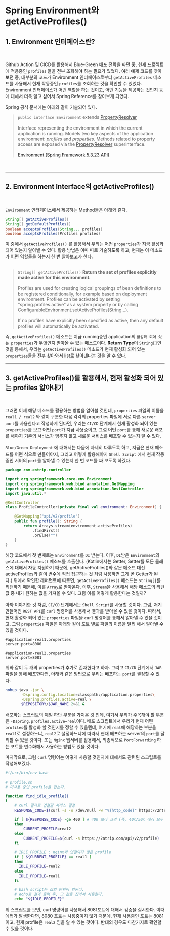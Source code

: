 #  Spring Environment와 getActiveProfiles()
## 1. Environment 인터페이스란?
<br>

Github Action 및 CICD를 활용해서 Blue-Green 배포 전략을 짜던 중, 현재 프로젝트에 적용중인 `profiles` 들을 전부 조회해야 하는 필요가 있었다. 여러 예제 코드를 찾아보던 중, 대부분의 코드가 Environment 인터페이스로부터  `getActiveProfiles` 메소드를 사용해서 현재 작동중인 `profiles`를 조회하는 것을 확인할 수 있었다. Environment 인터페이스가 어떤 역할을 하는 것이고, 어떤 기능을 제공하는 것인지 등에 대해서 더욱 알고 싶어서 Spring Reference를 찾아보게 되었다.


Spring 공식 문서에는 아래와 같이 기술되어 있다. <br>
> `public interface Environment` extends [PropertyResolver](https://docs.spring.io/spring-framework/docs/current/javadoc-api/org/springframework/core/env/PropertyResolver.html)<br><br>
> Interface representing the environment in which the current application is running. Models two key aspects of the application environment: *profiles* and *properties*. Methods related to property access are exposed via the  [PropertyResolver](https://docs.spring.io/spring-framework/docs/current/javadoc-api/org/springframework/core/env/PropertyResolver.html)  superinterface.<br><br>
> [Environment (Spring Framework 5.3.23 API)](https://docs.spring.io/spring-framework/docs/current/javadoc-api/org/springframework/core/env/Environment.html)

<br>

---

## 2. Environment Interface의 getActiveProfiles()
<br>

`Environment` 인터페이스에서 제공하는 Method들은 아래와 같다.
``` java
String[] getActiveProfiles()
String[] getDefaultProfiles()
boolean acceptsProfiles(String... profiles)
boolean acceptsProfiles(Profiles profiles)
```
이 중에서 `getActiveProfiles()` 를 활용해서 우리는 어떤 `properties`가 지금 활성화되어 있는지 알아낼 수 있다. 활용 방법은 이따 따로 기술하도록 하고, 현재는 이 메소드가 어떤 역할들을 하는지 한 번 알아보고자 한다. <br><br>

>`String[] getActiveProfiles()`
**Return the set of profiles explicitly made active for this environment.** <br><br>Profiles are used for creating logical groupings of bean definitions to be registered conditionally, for example based on deployment environment. Profiles can be activated by setting "spring.profiles.active" as a system property or by calling ConfigurableEnvironment.setActiveProfiles(String...).<br><br>
If no profiles have explicitly been specified as active, then any default profiles will automatically be activated.

즉, `getActiveProfiles()` 메소드는 지금 running중인 application의 `활성화 되어 있는 properties`가 무엇인지 받아올 수 있는 메소드이다. **Return Type**이 `String[]`인 것을 통해서, 우리는 `getActiveProfiles()` 메소드가 현재 활성화 되어 있는 `properties`들을 전부 찾아와서 list로 찾아낸다는 것을 알 수 있다.

---

## 3. getActiveProfiles()를 활용해서, 현재 활성화 되어 있는 profiles 알아내기
<br>

그러면 이제 해당 메소드를 활용하는 방법을 알아볼 것인데, `properties` 파일의 이름을 `real1 / real2` 와 같이 구분한 다음 각각의 properties 파일에 서로 다른 `server port`를 사용한다고 작성하게 된다면, 우리는 `CI/CD` 단계에서 현재 활성화 되어 있는 `properties`를 보고 어떤 `port`가 지금 사용중이고, 그럼 어떤 `port`를 통해 새로운 배포를 해야지 기존의 서비스가 멈추지 않고 새로운 서비스를 배포할 수 있는지 알 수 있다.
<br><br>
`Blue/Green Deployment` 에 대해서는 다음에 자세히 다루도록 하고, 지금은 현재 메소드를 어떤 식으로 만들어야지, 그리고 어떻게 활용해야지 `Shell Script` 에서 현재 작동중인 서버의 `port`를 알아낼 수 있는지 한 번 코드를 짜 보도록 하겠다.

```kotlin
package com.entrip.controller

import org.springframework.core.env.Environment
import org.springframework.web.bind.annotation.GetMapping
import org.springframework.web.bind.annotation.RestController
import java.util.*

@RestController
class ProfileController(private final val environment: Environment) {

    @GetMapping("api/v2/profile")
    public fun profile(): String {
        return Arrays.stream(environment.activeProfiles)
            .findFirst()
            .orElse("")
    }
}
```
해당 코드에서 첫 번째로는 `Environment`를 `DI` 받는다. 이후, `DI`받은 `Environment`의 `getActiveProfiles()` 메소드를 호출한다. (Kotlin에서는 Getter, Setter를 모든 클래스에 대해서 자동 지원하기 때문에, getActiveProfiles()와 같은 메소드 대신 activeProfiles와 같이 변수에 직접 접근하는 것 처럼 사용하면 그게 곧 Getter가 된다.) 위에서 확인한 레퍼런트에 따르면, `getActiveProfiles()` 메소드는 `String[]`를 리턴하기 때문에, 이를 `Array`로 받아온다. 이후, `Stream`을 사용해서 해당 메소드의 리턴 값 중 내가 원하는 값을 가져올 수 있다. 그럼 이를 어떻게 활용한다는 것일까?
<br><br>
아까 이야기한 것 처럼, `CI/CD` 단계에서는 `Shell Script`를 사용할 것이다. 그럼, 저기 만들어진 `REST API`를 `curl` 명령어를 사용해서 결과를 받아올 수 있을 것이다. 따라서, 현재 활성화 되어 있는 `properties` 파일을 `curl` 명령어를 통해서 알아낼 수 있을 것이고, 그럼 `properties` 파일은 아래와 같이 포트 별로 파일의 이름을 달리 해서 알아낼 수 있을 것이다.

```properties
#application-real1.properties
server.port=8080
```
```properties
#application-real2.properties
server.port=8081
```
위와 같이 두 개의 properties가 추가로 존재한다고 하자. 그리고 `CI/CD` 단계에서 `JAR` 파일을 통해 배포한다면, 아래와 같은 방법으로 우리는 배포하는 `port`를 결정할 수 있다.
```bash
nohup java -jar \
       -Dspring.config.location=classpath:/application.properties\
       -Dspring.profiles.active=real \
       $REPOSITORY/$JAR_NAME 2>&1 &
```
배포하는 스크립트의 제일 하단 부분을 가져온 것 인데, 여기서 우리가 주목해야 할 부분은 `-Dspring.profiles.active=real`이다. 배포 스크립트에서 우리가 현재 어떤 `profiles`를 활성화 할 것인지를 정할 수 있을텐데, 여기에 `real`에 해당하는 부분을 `real1`로 설정하느냐, `real2`로 설정하느냐에 따라서 현재 배포하는 server의 `port`를 달리할 수 있을 것이다. 또는 `Nginx` 웹서버를 활용해서, 최종적으로 `PortForwarding` 하는 포트를 변수화해서 사용하는 방법도 있을 것이다.

마지막으로, 그럼 `curl` 명령어는 어떻게 사용할 것인지에 대해서도 관련된 스크립트를 작성해보겠다.
```bash
#!/usr/bin/env bash

# profile.sh
# 미사용 중인 profile을 잡는다.

function find_idle_profile()
{
    # curl 결과로 연결할 서비스 결정
    RESPONSE_CODE=$(curl -s -o /dev/null -w "%{http_code}" https://2ntrip.com:8080/api/v2/profile)

    if [ ${RESPONSE_CODE} -ge 400 ] # 400 보다 크면 (즉, 40x/50x 에러 모두 포함)
    then
        CURRENT_PROFILE=real2
    else
        CURRENT_PROFILE=$(curl -s https://2ntrip.com/api/v2/profile)
    fi

    # IDLE_PROFILE : nginx와 연결되지 않은 profile
    if [ ${CURRENT_PROFILE} == real1 ]
    then
      IDLE_PROFILE=real2
    else
      IDLE_PROFILE=real1
    fi

    # bash script는 값의 반환이 안된다.
    # echo로 결과 출력 후, 그 값을 잡아서 사용한다.
    echo "${IDLE_PROFILE}"

```
위 스크립트를 보면, curl 명령어를 사용해서 8081포트에 대해서 검증을 실시한다. 이때 에러가 발생한다면, 8080 포트는 사용중이지 않기 때문에, 현재 사용중인 포트는 8081이고, 현재 profile은 `real2` 임을 알 수 있는 것이다. 반대의 경우도 마찬가지로 확인할 수 있을 것이다.

